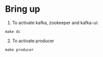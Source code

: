 # Bring up
1. To activate kafka, zookeeper and kafka-ui:
  ```
  make dc
  ```
2. To activate producer
  ```
  make producer
  ```
